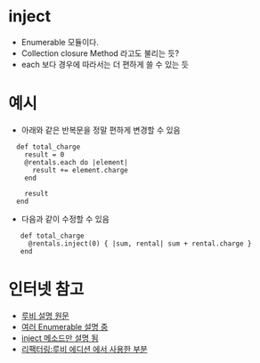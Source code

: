 # inject
- Enumerable 모듈이다.
- Collection closure Method 라고도 불리는 듯?
- each 보다 경우에 따라서는 더 편하게 쓸 수 있는 듯

# 예시
- 아래와 같은 반복문을 정말 편하게 변경할 수 있음

```
  def total_charge
    result = 0
    @rentals.each do |element|
      result += element.charge
    end

    result
  end
```
- 다음과 같이 수정할 수 있음

```
   def total_charge
     @rentals.inject(0) { |sum, rental| sum + rental.charge }
   end
```

# 인터넷 참고
- [루비 설명 원문](https://ruby-doc.org/core-2.4.1/Enumerable.html#method-i-inject)
- [여러 Enumerable 설명 중](http://blog.nacyot.com/articles/2014-04-19-ruby-enumerable/#toc-enumerableqinjectqqqenumerableqreduceq)
- [inject 메소드만 설명 됨](http://baccas300.tistory.com/14)
- [리팩터링:루비 에디션 에서 사용한 부분](https://github.com/iz4blue/Refactoring-Ruby-Edition/commit/eaaddeb0c296087bc672718850e16aeea608126c)

